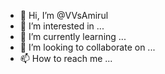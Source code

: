 - 👋 Hi, I’m @VVsAmirul
- 👀 I’m interested in ...
- 🌱 I’m currently learning ...
- 💞️ I’m looking to collaborate on ...
- 📫 How to reach me ...

<!---
VVsAmirul/VVsAmirul is a ✨ special ✨ repository because its `README.md` (this file) appears on your GitHub profile.
You can click the Preview link to take a look at your changes.
--->
